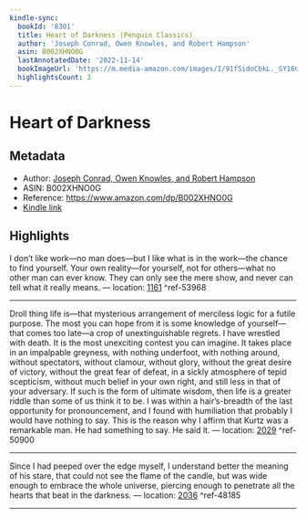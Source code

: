 ```yaml
---
kindle-sync:
  bookId: '8301'
  title: Heart of Darkness (Penguin Classics)
  author: 'Joseph Conrad, Owen Knowles, and Robert Hampson'
  asin: B002XHNO0G
  lastAnnotatedDate: '2022-11-14'
  bookImageUrl: 'https://m.media-amazon.com/images/I/91fSidoCbkL._SY160.jpg'
  highlightsCount: 3
---
```

# Heart of Darkness
## Metadata
* Author: [Joseph Conrad, Owen Knowles, and Robert Hampson](https://www.amazon.com/Joseph-Conrad/e/B000APVLWQ/ref=dp_byline_cont_ebooks_1)
* ASIN: B002XHNO0G
* Reference: https://www.amazon.com/dp/B002XHNO0G
* [Kindle link](kindle://book?action=open&asin=B002XHNO0G)

## Highlights
I don’t like work—no man does—but I like what is in the work—the chance to find yourself. Your own reality—for yourself, not for others—what no other man can ever know. They can only see the mere show, and never can tell what it really means. — location: [1161](kindle://book?action=open&asin=B002XHNO0G&location=1161) ^ref-53968

---
Droll thing life is—that mysterious arrangement of merciless logic for a futile purpose. The most you can hope from it is some knowledge of yourself—that comes too late—a crop of unextinguishable regrets. I have wrestled with death. It is the most unexciting contest you can imagine. It takes place in an impalpable greyness, with nothing underfoot, with nothing around, without spectators, without clamour, without glory, without the great desire of victory, without the great fear of defeat, in a sickly atmosphere of tepid scepticism, without much belief in your own right, and still less in that of your adversary. If such is the form of ultimate wisdom, then life is a greater riddle than some of us think it to be. I was within a hair’s-breadth of the last opportunity for pronouncement, and I found with humiliation that probably I would have nothing to say. This is the reason why I affirm that Kurtz was a remarkable man. He had something to say. He said it. — location: [2029](kindle://book?action=open&asin=B002XHNO0G&location=2029) ^ref-50900

---
Since I had peeped over the edge myself, I understand better the meaning of his stare, that could not see the flame of the candle, but was wide enough to embrace the whole universe, piercing enough to penetrate all the hearts that beat in the darkness. — location: [2036](kindle://book?action=open&asin=B002XHNO0G&location=2036) ^ref-48185

---
